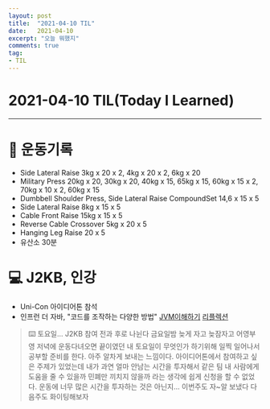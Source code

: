 ```yaml
---
layout: post 
title:  "2021-04-10 TIL"
date:   2021-04-10 
excerpt: "오늘 뭐했지"
comments: true 
tag:
- TIL
---
```


# 2021-04-10 TIL(Today I Learned)

---

# 💪  운동기록

- Side Lateral Raise 3kg x 20 x 2, 4kg x 20 x 2, 6kg x 20
- Military Press 20kg x 20, 30kg x 20, 40kg x 15, 65kg x 15, 60kg x 15 x 2, 70kg x 10 x 2, 60kg x 15
- Dumbbell Shoulder Press, Side Lateral Raise CompoundSet 14,6 x 15 x 5
- Side Lateral Raise 8kg x 15 x 5
- Cable Front Raise 15kg x 15 x 5
- Reverse Cable Crossover 5kg x 20 x 5
- Hanging Leg Raise 20 x 5
- 유산소 30분

# 💻 J2KB, 인강
- Uni-Con 아이디어톤 참석
- 인프런 더 자바, "코드를 조작하는 다양한 방법"
[JVM이해하기](https://myeongkwonhwang.github.io/jvm/)
[리플렉션](https://myeongkwonhwang.github.io/reflection/)  

    
> ⌨️ 토요일... J2KB 참여 전과 후로 나뉜다 금요일밤 늦게 자고 늦잠자고 어영부영 저녁에 운동다녀오면 끝이였던 내 토요일이
무엇인가 하기위해 일찍 일어나서 공부할 준비를 한다. 아주 알차게 보내는 느낌이다. 
아이디어톤에서 참여하고 싶은 주제가 있었는데 내가 과연 얼마 안남는 시간을 투자해서 
같은 팀 내 사람에게 도움을 줄 수 있을까 민폐만 끼치지 않을까 라는 생각에 쉽게 신청을 할 수 없었다.
운동에 너무 많은 시간을 투자하는 것은 아닌지... 이번주도 자~알 보냈다 다음주도 화이팅해보자 

